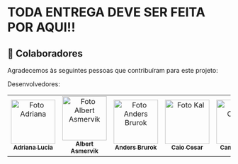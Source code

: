 # TODA ENTREGA DEVE SER FEITA POR AQUI!!


## 🤝 Colaboradores
Agradecemos às seguintes pessoas que contribuíram para este projeto:

Desenvolvedores:
<table>
  <tr>
     <td align="center">
      <a href="https://github.com/Dricalucia">
        <img src="https://avatars.githubusercontent.com/u/108764670?v=4" width="100px;" alt="Foto Adriana"/><br>
        <sub>
          <b>Adriana Lucia</b>
        </sub>
      </a>
    </td>
     <td align="center">
      <a href="https://github.com/AlbertAsmervik">
        <img src="https://avatars.githubusercontent.com/u/126566738?v=4" width="100px;" alt="Foto Albert Asmervik"/><br>
        <sub>
          <b>Albert Asmervik</b>
        </sub>
      </a>
    </td>
     <td align="center">
      <a href="https://github.com/kulmixip">
        <img src="https://avatars.githubusercontent.com/u/106926790?s=400&u=d51d91a8d447afbb4a9d0be21d664b82d7091fc5&v=4" width="100px;" alt="Foto Anders Brurok"/><br>
        <sub>
          <b>Anders Brurok</b>
        </sub>
      </a>
    </td>
    <td align="center">
      <a href="https://github.com/Kal-0">
        <img src="https://avatars.githubusercontent.com/u/106926790?s=400&u=d51d91a8d447afbb4a9d0be21d664b82d7091fc5&v=4" width="100px;" alt="Foto Kal"/><br>
        <sub>
          <b>Caio Cesar</b>
        </sub>
      </a>
    </td>
    <td align="center">
      <a href="https://github.com/camilacirne">
        <img src="https://avatars.githubusercontent.com/u/28824856?v=4" width="100px;" alt="Foto Camila"/><br>
        <sub>
          <b>Camila Cirne</b>
        </sub>
      </a>
    </td>
     <td align="center">
      <a href="https://github.com/DiogoHMC">
        <img src="https://avatars.githubusercontent.com/u/116087739?v=4" width="100px;" alt="Foto Diogo"/><br>
        <sub>
          <b>Diogo Henrique</b>
        </sub>
      </a>
    </td>
    <td align="center">
      <a href="https://github.com/murt2000">
        <img src="https://avatars.githubusercontent.com/u/155969595?v=4" width="100px;" alt="Foto Silvert Muren"/><br>
        <sub>
          <b>Silvert Muren</b>
        </sub>
      </a>
    </td>
    <td align="center">
      <a href="https://github.com/pedro-coelho-dr">
        <img src="https://avatars.githubusercontent.com/u/111138996?v=4" width="100px;" alt="Foto Pedro Coelho"/><br>
        <sub>
          <b>Pedro Coelho</b>
        </sub>
      </a>
    </td>
  </tr>
</table>
